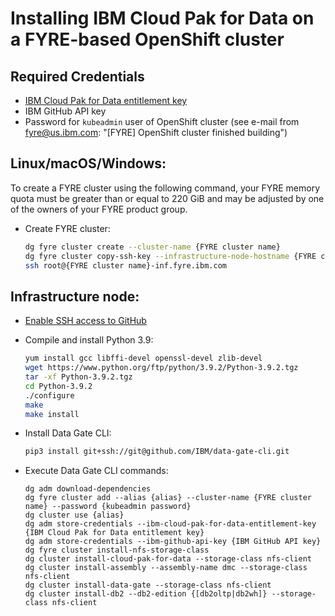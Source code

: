 # Installing IBM Cloud Pak for Data on a FYRE-based OpenShift cluster

## Required Credentials

- [IBM Cloud Pak for Data entitlement key](https://myibm.ibm.com/products-services/containerlibrary)
- IBM GitHub API key
- Password for `kubeadmin` user of OpenShift cluster (see e-mail from fyre@us.ibm.com: "[FYRE] OpenShift cluster finished building")

## Linux/macOS/Windows:

To create a FYRE cluster using the following command, your FYRE memory quota must be greater than or equal to 220 GiB and may be adjusted by one of the owners of your FYRE product group.

- Create FYRE cluster:

  ```bash
  dg fyre cluster create --cluster-name {FYRE cluster name}
  dg fyre cluster copy-ssh-key --infrastructure-node-hostname {FYRE cluster name}-inf.fyre.ibm.com
  ssh root@{FYRE cluster name}-inf.fyre.ibm.com
  ```

## Infrastructure node:

- [Enable SSH access to GitHub](https://docs.github.com/en/github/authenticating-to-github/connecting-to-github-with-ssh)
- Compile and install Python 3.9:

  ```bash
  yum install gcc libffi-devel openssl-devel zlib-devel
  wget https://www.python.org/ftp/python/3.9.2/Python-3.9.2.tgz
  tar -xf Python-3.9.2.tgz
  cd Python-3.9.2
  ./configure
  make
  make install
  ```

- Install Data Gate CLI:

  ```bash
  pip3 install git+ssh://git@github.com/IBM/data-gate-cli.git
  ```

- Execute Data Gate CLI commands:

  ```
  dg adm download-dependencies
  dg fyre cluster add --alias {alias} --cluster-name {FYRE cluster name} --password {kubeadmin password}
  dg cluster use {alias}
  dg adm store-credentials --ibm-cloud-pak-for-data-entitlement-key {IBM Cloud Pak for Data entitlement key}
  dg adm store-credentials --ibm-github-api-key {IBM GitHub API key}
  dg fyre cluster install-nfs-storage-class
  dg cluster install-cloud-pak-for-data --storage-class nfs-client
  dg cluster install-assembly --assembly-name dmc --storage-class nfs-client
  dg cluster install-data-gate --storage-class nfs-client
  dg cluster install-db2 --db2-edition {[db2oltp|db2wh]} --storage-class nfs-client
  ```
